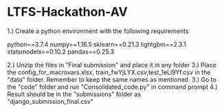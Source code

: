 # LTFS-Hackathon-AV

1.) Create a python environment with the following requirements

python==3.7.4
numpy==1.16.5
sklearn==0.21.3
lightgbm==2.3.1
statsmodels==0.10.2
pandas==0.25.3

2.) Unzip the files in "Final submission" and place it in any folder
3.) Place the config_for_macrovars.xlsx, train_fwYjLYX.csv,test_1eLl9Yf.csv in the "data" folder. Remember to keep the same names 
    as mentioned.
3.) Go to the "code" folder and run "Consolidated_code.py" in command prompt
4.) Result should be in the "submissions" folder as "django_submission_final.csv"
